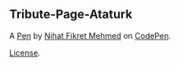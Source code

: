 Tribute-Page-Ataturk
--------------------


A [Pen](https://codepen.io/nfmehmed/pen/eYYeaBo) by [Nihat Fikret Mehmed](https://codepen.io/nfmehmed) on [CodePen](https://codepen.io).

[License](https://codepen.io/nfmehmed/pen/eYYeaBo/license).
